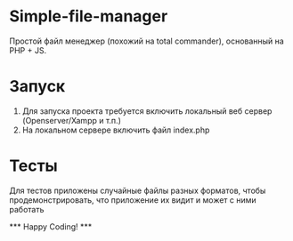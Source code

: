 # Simple-file-manager
Простой файл менеджер (похожий на total commander), основанный на PHP + JS.

# Запуск
1. Для запуска проекта требуется включить локальный веб сервер (Openserver/Xampp и т.п.)
2. На локальном сервере включить файл index.php

# Тесты
Для тестов приложены случайные файлы разных форматов, чтобы продемонстрировать, что приложение их видит и может с ними работать

*** Happy Coding! ***

